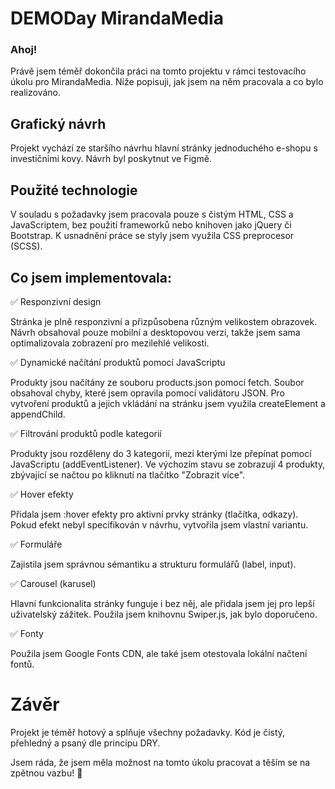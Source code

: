  # DEMODay MirandaMedia
### Ahoj!

Právě jsem téměř dokončila práci na tomto projektu v rámci testovacího úkolu pro MirandaMedia. Níže popisuji, jak jsem na něm pracovala a co bylo realizováno.

## Grafický návrh
Projekt vychází ze staršího návrhu hlavní stránky jednoduchého e-shopu s investičními kovy. Návrh byl poskytnut ve Figmě.

## Použité technologie
V souladu s požadavky jsem pracovala pouze s čistým HTML, CSS a JavaScriptem, bez použití frameworků nebo knihoven jako jQuery či Bootstrap. K usnadnění práce se styly jsem využila CSS preprocesor (SCSS).

## Co jsem implementovala:
✅ Responzivní design

Stránka je plně responzivní a přizpůsobena různým velikostem obrazovek.
Návrh obsahoval pouze mobilní a desktopovou verzi, takže jsem sama optimalizovala zobrazení pro mezilehlé velikosti.

✅ Dynamické načítání produktů pomocí JavaScriptu

Produkty jsou načítány ze souboru products.json pomocí fetch.
Soubor obsahoval chyby, které jsem opravila pomocí validátoru JSON.
Pro vytvoření produktů a jejich vkládání na stránku jsem využila createElement a appendChild.

✅ Filtrování produktů podle kategorií

Produkty jsou rozděleny do 3 kategorií, mezi kterými lze přepínat pomocí JavaScriptu (addEventListener).
Ve výchozím stavu se zobrazují 4 produkty, zbývající se načtou po kliknutí na tlačítko "Zobrazit více".

✅ Hover efekty

Přidala jsem :hover efekty pro aktivní prvky stránky (tlačítka, odkazy).
Pokud efekt nebyl specifikován v návrhu, vytvořila jsem vlastní variantu.

✅ Formuláře

Zajistila jsem správnou sémantiku a strukturu formulářů (label, input).

✅ Carousel (karusel)

Hlavní funkcionalita stránky funguje i bez něj, ale přidala jsem jej pro lepší uživatelský zážitek.
Použila jsem knihovnu Swiper.js, jak bylo doporučeno.

✅ Fonty

Použila jsem Google Fonts CDN, ale také jsem otestovala lokální načtení fontů.

# Závěr
Projekt je téměř hotový a splňuje všechny požadavky. Kód je čistý, přehledný a psaný dle principu DRY.

Jsem ráda, že jsem měla možnost na tomto úkolu pracovat a těším se na zpětnou vazbu! 🚀
